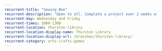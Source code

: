 ```yaml
---
recurrent-title: "Sewing Bee"
recurrent-description: "Open to all. Complete a project over 2 weeks with full guidance and instruction and all materials and equipment supplied. £5 for a 1&frac12; hour session or £10 for 3 hours. Refreshments available for a small donation. Contact the library or <strong>sewfunandeasy@hotmail.co.uk</strong> to book a place. Term-time only."
recurrent-day: Wednesday and Friday
recurrent-times: 1000-1300
recurrent-location: thurston-library
recurrent-location-display-name: Thurston Library
recurrent-location-display-url: /branches/thurston-library/
recurrent-category: arts-crafts-games
---
```

